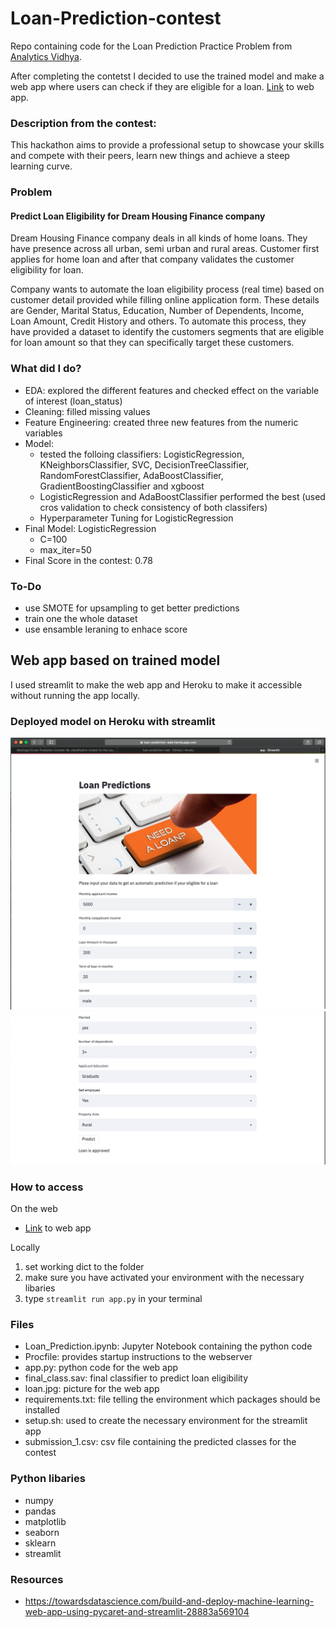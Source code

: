 # Loan-Prediction-contest
Repo containing code for the Loan Prediction Practice Problem from <a href='https://datahack.analyticsvidhya.com/contest/practice-problem-loan-prediction-iii/#About'> Analytics Vidhya</a>.

After completing the contetst I decided to use the trained model and make a web app where users can check if they are eligible for a loan.
<a href='https://loan-prediction-web.herokuapp.com'>Link</a> to web app.

### Description from the contest:
This hackathon aims to provide a professional setup to showcase your skills and compete with their peers, learn new things and achieve a steep learning curve.

### Problem
#### Predict Loan Eligibility for Dream Housing Finance company

Dream Housing Finance company deals in all kinds of home loans. They have presence across all urban, semi urban and rural areas. Customer first applies for home loan and after that company validates the customer eligibility for loan.

Company wants to automate the loan eligibility process (real time) based on customer detail provided while filling online application form. These details are Gender, Marital Status, Education, Number of Dependents, Income, Loan Amount, Credit History and others. To automate this process, they have provided a dataset to identify the customers segments that are eligible for loan amount so that they can specifically target these customers. 

### What did I do?
- EDA: explored the different features and checked effect on the variable of interest (loan_status)
- Cleaning: filled missing values
- Feature Engineering: created three new features from the numeric variables
- Model:
  - tested the folloing classifiers: LogisticRegression, KNeighborsClassifier, SVC, DecisionTreeClassifier, RandomForestClassifier, AdaBoostClassifier, GradientBoostingClassifier and xgboost
  - LogisticRegression and AdaBoostClassifier performed the best (used cros validation to check consistency of both classifers)
  - Hyperparameter Tuning for LogisticRegression
- Final Model: LogisticRegression
  - C=100
  - max_iter=50
- Final Score in the contest: 0.78

### To-Do
- use SMOTE for upsampling to get better predictions
- train one the whole dataset
- use ensamble leraning to enhace score

## Web app based on trained model
I used streamlit to make the web app and Heroku to make it accessible without running the app locally.

### Deployed model on Heroku with streamlit
![](pictures/Screenshot_1.png)
![](pictures/Screenshot_2.png)

### How to access
On the web
- <a href='https://loan-prediction-web.herokuapp.com'>Link</a> to web app

Locally
1. set working dict to the folder
2. make sure you have activated your environment with the necessary libaries 
3. type `streamlit run app.py` in your terminal

### Files
- Loan_Prediction.ipynb: Jupyter Notebook containing the python code
- Procfile: provides startup instructions to the webserver
- app.py: python code for the web app
- final_class.sav: final classifier to predict loan eligibility
- loan.jpg: picture for the web app
- requirements.txt: file telling the environment which packages should be installed
- setup.sh: used to create the necessary environment for the streamlit app
- submission_1.csv: csv file containing the predicted classes for the contest 


### Python libaries
- numpy
- pandas
- matplotlib
- seaborn
- sklearn
- streamlit

### Resources
- https://towardsdatascience.com/build-and-deploy-machine-learning-web-app-using-pycaret-and-streamlit-28883a569104

